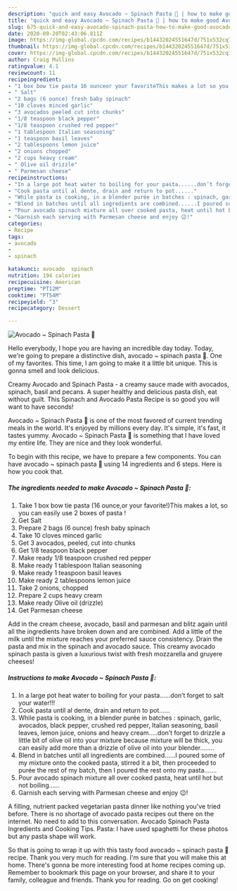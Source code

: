 ```yaml
---
description: "quick and easy Avocado ~ Spinach Pasta 🍝 | how to make good Avocado ~ Spinach Pasta 🍝"
title: "quick and easy Avocado ~ Spinach Pasta 🍝 | how to make good Avocado ~ Spinach Pasta 🍝"
slug: 675-quick-and-easy-avocado-spinach-pasta-how-to-make-good-avocado-spinach-pasta
date: 2020-09-20T02:43:06.811Z
image: https://img-global.cpcdn.com/recipes/b14432024551647d/751x532cq70/avocado-spinach-pasta-🍝-recipe-main-photo.jpg
thumbnail: https://img-global.cpcdn.com/recipes/b14432024551647d/751x532cq70/avocado-spinach-pasta-🍝-recipe-main-photo.jpg
cover: https://img-global.cpcdn.com/recipes/b14432024551647d/751x532cq70/avocado-spinach-pasta-🍝-recipe-main-photo.jpg
author: Craig Mullins
ratingvalue: 4.1
reviewcount: 11
recipeingredient:
- "1 box bow tie pasta 16 ounceor your favoriteThis makes a lot so you can easily use 2 boxes of pasta "
- " Salt"
- "2 bags (6 ounce) fresh baby spinach"
- "10 cloves minced garlic"
- "3 avocados peeled cut into chunks"
- "1/8 teaspoon black pepper"
- "1/8 teaspoon crushed red pepper"
- "1 tablespoon Italian seasoning"
- "1 teaspoon basil leaves"
- "2 tablespoons lemon juice"
- "2 onions chopped"
- "2 cups heavy cream"
- " Olive oil drizzle"
- " Parmesan cheese"
recipeinstructions:
- "In a large pot heat water to boiling for your pasta......don’t forget to salt your water!!!"
- "Cook pasta until al dente, drain and return to pot......"
- "While pasta is cooking, in a blender purée in batches : spinach, garlic, avocados, black pepper, crushed red pepper, Italian seasoning, basil leaves, lemon juice, onions and heavy cream.....don’t forget to drizzle a little bit of olive oil into your mixture because mixture will be thick, you can easily add more than a drizzle of olive oil into your blender........"
- "Blend in batches until all ingredients are combined......I poured some of my mixture onto the cooked pasta, stirred it a bit, then proceeded to purée the rest of my batch, then I poured the rest onto my pasta......."
- "Pour avocado spinach mixture all over cooked pasta, heat until hot but not boiling......"
- "Garnish each serving with Parmesan cheese and enjoy 😉!"
categories:
- Recipe
tags:
- avocado
- 
- spinach

katakunci: avocado  spinach 
nutrition: 194 calories
recipecuisine: American
preptime: "PT12M"
cooktime: "PT54M"
recipeyield: "3"
recipecategory: Dessert

---
```



![Avocado ~ Spinach Pasta 🍝](https://img-global.cpcdn.com/recipes/b14432024551647d/751x532cq70/avocado-spinach-pasta-🍝-recipe-main-photo.jpg)

Hello everybody, I hope you are having an incredible day today. Today, we're going to prepare a distinctive dish, avocado ~ spinach pasta 🍝. One of my favorites. This time, I am going to make it a little bit unique. This is gonna smell and look delicious.

Creamy Avocado and Spinach Pasta - a creamy sauce made with avocados, spinach, basil and pecans. A super healthy and delicious pasta dish, eat without guilt. This Spinach and Avocado Pasta Recipe is so good you will want to have seconds!

Avocado ~ Spinach Pasta 🍝 is one of the most favored of current trending meals in the world. It's enjoyed by millions every day. It's simple, it's fast, it tastes yummy. Avocado ~ Spinach Pasta 🍝 is something that I have loved my entire life. They are nice and they look wonderful.


To begin with this recipe, we have to prepare a few components. You can have avocado ~ spinach pasta 🍝 using 14 ingredients and 6 steps. Here is how you cook that.

<!--inarticleads1-->

##### The ingredients needed to make Avocado ~ Spinach Pasta 🍝:

1. Take 1 box bow tie pasta (16 ounce,or your favorite!)This makes a lot, so you can easily use 2 boxes of pasta !
1. Get  Salt
1. Prepare 2 bags (6 ounce) fresh baby spinach
1. Take 10 cloves minced garlic
1. Get 3 avocados, peeled, cut into chunks
1. Get 1/8 teaspoon black pepper
1. Make ready 1/8 teaspoon crushed red pepper
1. Make ready 1 tablespoon Italian seasoning
1. Make ready 1 teaspoon basil leaves
1. Make ready 2 tablespoons lemon juice
1. Take 2 onions, chopped
1. Prepare 2 cups heavy cream
1. Make ready  Olive oil (drizzle)
1. Get  Parmesan cheese


Add in the cream cheese, avocado, basil and parmesan and blitz again until all the ingredients have broken down and are combined. Add a little of the milk until the mixture reaches your preferred sauce consistency. Drain the pasta and mix in the spinach and avocado sauce. This creamy avocado spinach pasta is given a luxurious twist with fresh mozzarella and gruyere cheeses! 

<!--inarticleads2-->

##### Instructions to make Avocado ~ Spinach Pasta 🍝:

1. In a large pot heat water to boiling for your pasta......don’t forget to salt your water!!!
1. Cook pasta until al dente, drain and return to pot......
1. While pasta is cooking, in a blender purée in batches : spinach, garlic, avocados, black pepper, crushed red pepper, Italian seasoning, basil leaves, lemon juice, onions and heavy cream.....don’t forget to drizzle a little bit of olive oil into your mixture because mixture will be thick, you can easily add more than a drizzle of olive oil into your blender........
1. Blend in batches until all ingredients are combined......I poured some of my mixture onto the cooked pasta, stirred it a bit, then proceeded to purée the rest of my batch, then I poured the rest onto my pasta.......
1. Pour avocado spinach mixture all over cooked pasta, heat until hot but not boiling......
1. Garnish each serving with Parmesan cheese and enjoy 😉!


A filling, nutrient packed vegetarian pasta dinner like nothing you&#39;ve tried before. There is no shortage of avocado pasta recipes out there on the internet. No need to add to this conversation. Avocado Spinach Pasta Ingredients and Cooking Tips. Pasta: I have used spaghetti for these photos but any pasta shape will work. 

So that is going to wrap it up with this tasty food avocado ~ spinach pasta 🍝 recipe. Thank you very much for reading. I'm sure that you will make this at home. There's gonna be more interesting food at home recipes coming up. Remember to bookmark this page on your browser, and share it to your family, colleague and friends. Thank you for reading. Go on get cooking!

